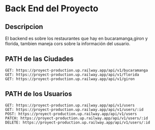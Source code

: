 # Back End del Proyecto

## Descripcion

El backend es sobre los restaurantes que hay en bucaramanga,giron y florida, tambien maneja cors sobre la información del usuario.

## PATH de las Ciudades

```
GET: https://proyect-production.up.railway.app/api/v1/bucaramanga
GET: https://proyect-production.up.railway.app/api/v1/florida
GET: https://proyect-production.up.railway.app/api/v1/giron

```
## PATH de los Usuarios

```
GET: https://proyect-production.up.railway.app/api/v1/users
GET: https://proyect-production.up.railway.app/api/v1/users/:id
POST: https://proyect-production.up.railway.app/api/v1/users
PATCH: https://proyect-production.up.railway.app/api/v1/users/:id
DELETE: https://proyect-production.up.railway.app/api/v1/users/:id

```